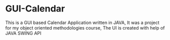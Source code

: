 # GUI-Calendar
This is a GUI based Calendar Application written in JAVA, It was a project for my object oriented methodologies course, The UI is created with help of JAVA SWING API
